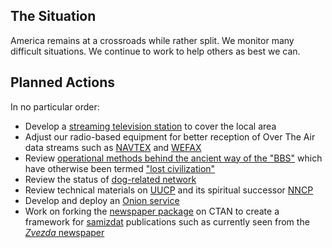 ## The Situation

America remains at a crossroads while rather split.  We monitor many difficult situations.  We continue to work to help others as best we can.

## Planned Actions

In no particular order:

* Develop a [streaming television station](https://en.wikipedia.org/w/index.php?title=Over-the-top_media_service&oldid=1110776742) to cover the local area
* Adjust our radio-based equipment for better reception of Over The Air data streams such as [NAVTEX](https://en.wikipedia.org/wiki/NAVTEX) and [WEFAX](https://en.wikipedia.org/wiki/Radiofax#Weatherfax)
* Review [operational methods behind the ancient way of the "BBS"](http://www.bbscorner.com/telnetbbs/telnetoverview.htm) which have otherwise been termed ["lost civilization"](https://web.archive.org/web/20220315142318/https://www.theatlantic.com/technology/archive/2016/11/the-lost-civilization-of-dial-up-bulletin-board-systems/506465/)
* Review the status of [dog-related network](http://www.bbscorner.com/bbsnetworks/fidonet.htm)
* Review technical materials on [UUCP](https://en.wikipedia.org/wiki/UUCP) and its spiritual successor [NNCP](http://www.nncpgo.org/)
* Develop and deploy an [Onion service](https://en.wikipedia.org/wiki/Tor_(network)#Onion_services)
* Work on forking the [newspaper package](https://ctan.org/pkg/newspaper) on CTAN to create a framework for [samizdat](https://en.wikipedia.org/wiki/Samizdat) publications such as currently seen from the [*Zvezda* newspaper](https://web.archive.org/web/20220521012308/https://www.rferl.org/a/russia-press-freedom-day-samizdat-perm-zvezda/31832108.html)

